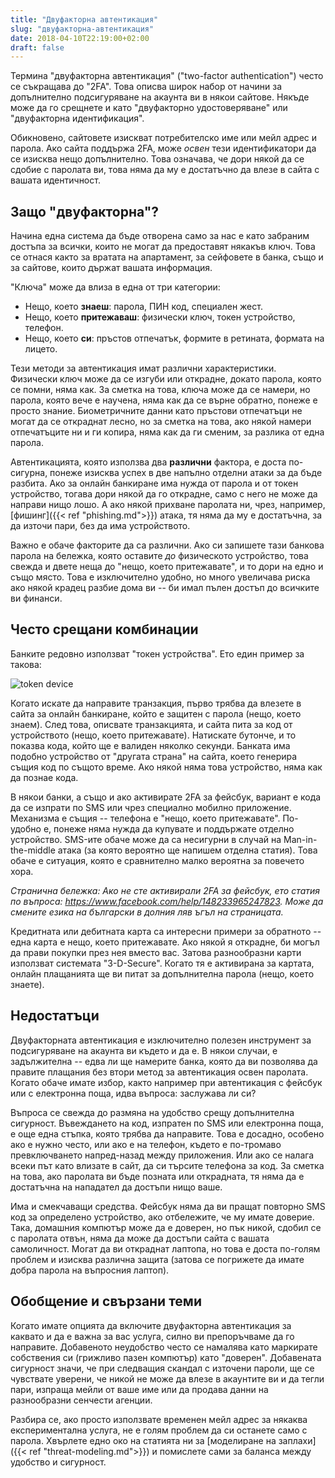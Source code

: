 ```yaml
---
title: "Двуфакторна автентикация"
slug: "двуфакторна-автентикация"
date: 2018-04-10T22:19:00+02:00
draft: false
---
```


Термина "двуфакторна автентикация" ("two-factor authentication") често се съкращава до "2FA". Това описва широк набор от начини за допълнително подсигуряване на акаунта ви в някои сайтове. Някъде може да го срещнете и като "двуфакторно удостоверяване" или "двуфакторна идентификация".

Обикновено, сайтовете изискват потребителско име или мейл адрес и парола. Ако сайта поддържа 2FA, може *освен* тези идентификатори да се изисква нещо допълнително. Това означава, че дори някой да се сдобие с паролата ви, това няма да му е достатъчно да влезе в сайта с вашата идентичност.

## Защо "двуфакторна"?

Начина една система да бъде отворена само за нас е като забраним достъпа за всички, които не могат да предоставят някакъв ключ. Това се отнася както за вратата на апартамент, за сейфовете в банка, също и за сайтове, които държат вашата информация.

"Ключа" може да влиза в една от три категории:

* Нещо, което **знаеш**: парола, ПИН код, специален жест.
* Нещо, което **притежаваш**: физически ключ, токен устройство, телефон.
* Нещо, което **си**: пръстов отпечатък, формите в ретината, формата на лицето.

Тези методи за автентикация имат различни характеристики. Физически ключ може да се изгуби или открадне, докато парола, която се помни, няма как. За сметка на това, ключа може да се намери, но парола, която вече е научена, няма как да се върне обратно, понеже е просто знание. Биометричните данни като пръстови отпечатъци не могат да се откраднат лесно, но за сметка на това, ако някой намери отпечатъците ни и ги копира, няма как да ги сменим, за разлика от една парола.

Автентикацията, която използва два **различни** фактора, е доста по-сигурна, понеже изисква успех в две напълно отделни атаки за да бъде разбита. Ако за онлайн банкиране има нужда от парола и от токен устройство, тогава дори някой да го открадне, само с него не може да направи нищо лошо. А ако някой прихване паролата ни, чрез, например, [фишинг]({{< ref "phishing.md">}}) атака, тя няма да му е достатъчна, за да източи пари, без да има устройството.

Важно е обаче факторите да са различни. Ако си запишете тази банкова парола на бележка, която оставите *до* физическото устройство, това свежда и двете неща до "нещо, което притежавате", и то дори на едно и също място. Това е изключително удобно, но много увеличава риска ако някой крадец разбие дома ви -- би имал пълен достъп до всичките ви финанси.

## Често срещани комбинации

Банките редовно използват "токен устройства". Ето един пример за такова:

![token device](/images/two-factor-authentication/token-device.jpg)

Когато искате да направите транзакция, първо трябва да влезете в сайта за онлайн банкиране, който е защитен с парола (нещо, което знаем). След това, описвате транзакцията, и сайта пита за код от устройството (нещо, което притежавате). Натискате бутонче, и то показва кода, който ще е валиден няколко секунди. Банката има подобно устройство от "другата страна" на сайта, което генерира същия код по същото време. Ако някой няма това устройство, няма как да познае кода.

В някои банки, а също и ако активирате 2FA за фейсбук, вариант е кода да се изпрати по SMS или чрез специално мобилно приложение. Механизма е същия -- телефона е "нещо, което притежавате". По-удобно е, понеже няма нужда да купувате и поддържате отделно устройство. SMS-ите обаче може да са несигурни в случай на Man-in-the-middle атака (за която вероятно ще напишем отделна статия). Това обаче е ситуация, която е сравнително малко вероятна за повечето хора.

*Странична бележка: Ако не сте активирали 2FA за фейсбук, ето статия по въпроса: https://www.facebook.com/help/148233965247823. Може да смените езика на български в долния ляв ъгъл на страницата.*

Кредитната или дебитната карта са интересни примери за обратното -- една карта е нещо, което притежавате. Ако някой я открадне, би могъл да прави покупки през нея вместо вас. Затова разнообразни карти използват системата "3-D-Secure". Когато тя е активирана за картата, онлайн плащанията ще ви питат за допълнителна парола (нещо, което знаете).

## Недостатъци

Двуфакторната автентикация е изключително полезен инструмент за подсигуряване на акаунта ви където и да е. В някои случаи, е задължителна -- едва ли ще намерите банка, която да ви позволява да правите плащания без втори метод за автентикация освен паролата. Когато обаче имате избор, както например при автентикация с фейсбук или с електронна поща, идва въпроса: заслужава ли си?

Въпроса се свежда до размяна на удобство срещу допълнителна сигурност. Въвеждането на код, изпратен по SMS или електронна поща, е още една стъпка, която трябва да направите. Това е досадно, особено ако е нужно често, или ако е на телефон, където е по-тромаво превключването напред-назад между приложения. Или ако се налага всеки път като влизате в сайт, да си търсите телефона за код. За сметка на това, ако паролата ви бъде позната или открадната, тя няма да е достатъчна на нападател да достъпи нищо ваше.

Има и смекчаващи средства. Фейсбук няма да ви пращат повторно SMS код за определено устройство, ако отбележите, че му имате доверие. Така, домашния компютър може да е доверен, но пък никой, сдобил се с паролата отвън, няма да може да достъпи сайта с вашата самоличност. Могат да ви откраднат лаптопа, но това е доста по-голям проблем и изисква различна защита (затова се погрижете да имате добра парола на въпросния лаптоп).

## Обобщение и свързани теми

Когато имате опцията да включите двуфакторна автентикация за каквато и да е важна за вас услуга, силно ви препоръчваме да го направите. Добавеното неудобство често се намалява като маркирате собствения си (грижливо пазен компютър) като "доверен". Добавената сигурност значи, че при следващия скандал с източени пароли, ще се чувствате уверени, че никой не може да влезе в акаунтите ви и да тегли пари, изпраща мейли от ваше име или да продава данни на разнообразни сенчести агенции.

Разбира се, ако просто използвате временен мейл адрес за някаква експериментална услуга, не е голям проблем да си останете само с парола. Хвърлете едно око на статията ни за [моделиране на заплахи]({{< ref "threat-modeling.md">}}) и помислете сами за баланса между удобство и сигурност.
